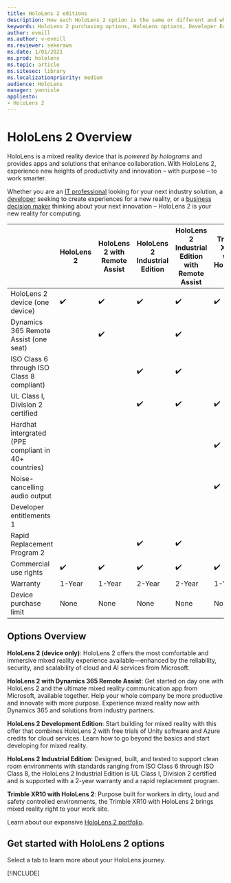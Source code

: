 ```yaml
---
title: HoloLens 2 editions
description: How each HoloLens 2 option is the same or different and what to do after getting one.
keywords: HoloLens 2 purchasing options, HoloLens options, Developer Edition
author: evmill
ms.author: v-evmill
ms.reviewer: sekerawa
ms.date: 1/01/2021
ms.prod: hololens
ms.topic: article
ms.sitesec: library
ms.localizationpriority: medium
audience: HoloLens
manager: yannisle
appliesto:
- HoloLens 2
---
```


# HoloLens 2 Overview

HoloLens is a mixed reality device that is *powered by holograms* and provides apps and solutions that enhance collaboration. With HoloLens 2, experience new heights of productivity and innovation – with purpose – to work smarter.

Whether you are an [IT professional](https://www.microsoft.com/hololens/apps) looking for your next industry solution, a [developer](https://www.microsoft.com/hololens/developers) seeking to create experiences for a new reality, or a [business decision maker](https://www.microsoft.com/hololens/apps) thinking about your next innovation – HoloLens 2 is your new reality for computing.

|                                                      | HoloLens 2 | HoloLens 2 with Remote Assist | HoloLens 2 Industrial Edition | HoloLens 2 Industrial Edition with Remote Assist | Trimble XR10 with HoloLens 2 | HoloLens 2 Development Edition |
|------------------------------------------------------|------------|-------------------------------|-------------------------------|--------------------------------------------------|------------------------------|--------------------------------|
| HoloLens 2 device (one device)                       |      ✔️     |               ✔️               |               ✔️               |                         ✔️                        |               ✔️              |                ✔️               |
| Dynamics 365 Remote Assist (one seat)                |            |               ✔️               |                               |                         ✔️                        |                              |                                |
| ISO Class 6 through ISO Class 8 compliant)           |            |                               |               ✔️               |                         ✔️                        |                              |                                |
| UL Class I, Division 2 certified                     |            |                               |               ✔️               |                         ✔️                        |               ✔️              |                                |
| Hardhat intergrated (PPE compliant in 40+ countries) |            |                               |                               |                                                  |               ✔️              |                                |
| Noise-cancelling audio output                        |            |                               |                               |                                                  |               ✔️              |                                |
| Developer entitlements 1                             |            |                               |                               |                                                  |                              |                ✔️               |
| Rapid Replacement Program 2                          |            |                               |               ✔️               |                         ✔️                        |                              |                                |
| Commercial use rights                                |      ✔️     |               ✔️               |               ✔️               |                         ✔️                        |               ✔️              |                                |
| Warranty                                             |   1-Year   |             1-Year            |             2-Year            |                      2-Year                      |            1-Year            |             1-Year             |
| Device purchase limit                                |    None    |              None             |              None             |                       None                       |             None             |       One per transaction      |

## Options Overview

**HoloLens 2 (device only)**: HoloLens 2 offers the most comfortable and immersive mixed reality experience available—enhanced by the reliability, security, and scalability of cloud and AI services from Microsoft.

**HoloLens 2 with Dynamics 365 Remote Assist**: Get started on day one with HoloLens 2 and the ultimate mixed reality communication app from Microsoft, available together. Help your whole company be more productive and innovate with more purpose. Experience mixed reality now with Dynamics 365 and solutions from industry partners.

**HoloLens 2 Development Edition**: Start building for mixed reality with this offer that combines HoloLens 2 with free trials of Unity software and Azure credits for cloud services. Learn how to go beyond the basics and start developing for mixed reality.

**HoloLens 2 Industrial Edition**: Designed, built, and tested to support clean room environments with standards ranging from ISO Class 6 through ISO Class 8, the HoloLens 2 Industrial Edition is UL Class I, Division 2 certified and is supported with a 2-year warranty and a rapid replacement program.

**Trimble XR10 with HoloLens 2**: Purpose built for workers in dirty, loud and safety controlled environments, the Trimble XR10 with HoloLens 2 brings mixed reality right to your work site.

Learn about our expansive [HoloLens 2 portfolio](https://www.microsoft.com/hololens/buy).

## Get started with HoloLens 2 options
Select a tab to learn more about your HoloLens journey.

[!INCLUDE[](includes/options-overview.md)]